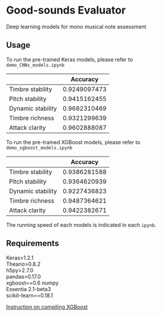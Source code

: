 # Good-sounds Evaluator
Deep learning models for mono musical note assessment

## Usage
To run the pre-trained Keras models, please refer to `demo_CNNs_models.ipynb`

|                   | Accuracy     |
|-------------------|--------------|
| Timbre stability  | 0.9249097473 |
| Pitch stability   | 0.9415162455 |
| Dynamic stability | 0.9682310469 |
| Timbre richness   | 0.9321299639 |
| Attack clarity    | 0.9602888087 |

To run the pre-trained XGBoost models, please refer to `demo_xgboost_models.ipynb`

|                   | Accuracy     |
|-------------------|--------------|
| Timbre stability  | 0.9386281588 |
| Pitch stability   | 0.9364620939 |
| Dynamic stability | 0.9227436823 |
| Timbre richness   | 0.9487364621 |
| Attack clarity    | 0.9422382671 |

The running speed of each models is indicated in each `ipynb`.

## Requirements
Keras>1.2.1  
Theano>0.8.2  
h5py>2.7.0  
pandas>0.17.0  
xgboost==0.6
numpy  
Essentia 2.1-beta3  
scikit-learn==0.18.1

[Instruction on compiling XGBoost](https://github.com/dmlc/xgboost/blob/master/doc/build.md)
